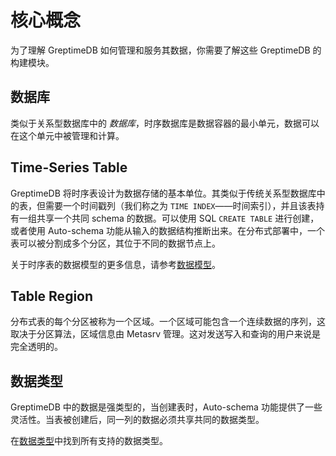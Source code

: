 # 核心概念

为了理解 GreptimeDB 如何管理和服务其数据，你需要了解这些 GreptimeDB 的构建模块。

## 数据库

类似于关系型数据库中的 _数据库_，时序数据库是数据容器的最小单元，数据可以在这个单元中被管理和计算。

## Time-Series Table

GreptimeDB 将时序表设计为数据存储的基本单位。其类似于传统关系型数据库中的表，但需要一个时间戳列（我们称之为 `TIME INDEX`——时间索引），并且该表持有一组共享一个共同 schema 的数据。可以使用 SQL `CREATE TABLE` 进行创建，或者使用 Auto-schema 功能从输入的数据结构推断出来。在分布式部署中，一个表可以被分割成多个分区，其位于不同的数据节点上。

关于时序表的数据模型的更多信息，请参考[数据模型](./data-model.md)。

## Table Region

分布式表的每个分区被称为一个区域。一个区域可能包含一个连续数据的序列，这取决于分区算法，区域信息由 Metasrv 管理。这对发送写入和查询的用户来说是完全透明的。

## 数据类型

GreptimeDB 中的数据是强类型的，当创建表时，Auto-schema 功能提供了一些灵活性。当表被创建后，同一列的数据必须共享共同的数据类型。

在[数据类型](/reference/sql/data-types.md)中找到所有支持的数据类型。
